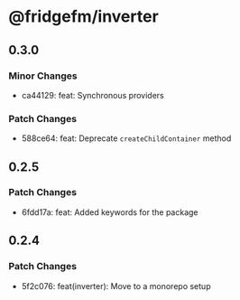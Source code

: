 # @fridgefm/inverter

## 0.3.0

### Minor Changes

- ca44129: feat: Synchronous providers

### Patch Changes

- 588ce64: feat: Deprecate `createChildContainer` method

## 0.2.5

### Patch Changes

- 6fdd17a: feat: Added keywords for the package

## 0.2.4

### Patch Changes

- 5f2c076: feat(inverter): Move to a monorepo setup
